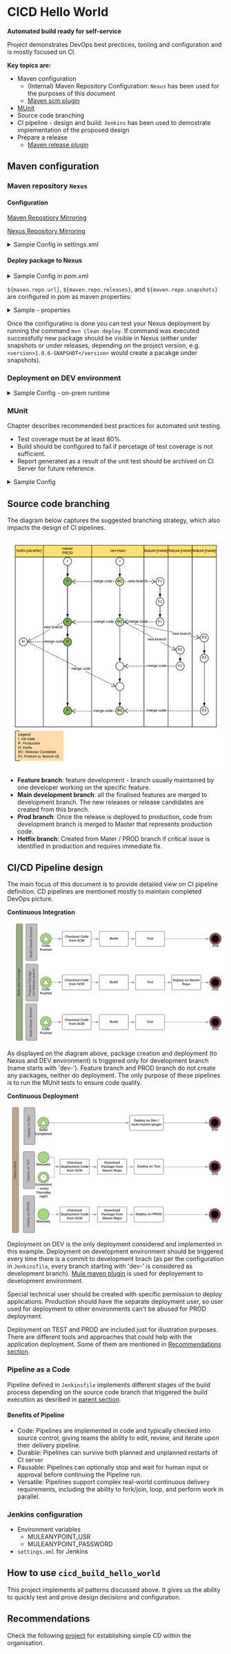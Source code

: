 # CICD Hello World

**Automated build ready for self-service**

Project demonstrates DevOps best prectices, tooling and configuration and is mostly focused on CI.

**Key topics are:**

* Maven configuration
	* (Internal) Maven Repository Configuration: `Nexus` has been used for the purposes of this document
	* [Maven scm plugin](https://maven.apache.org/scm/maven-scm-plugin/)
* [MUnit](https://docs.mulesoft.com/munit/v/1.3/)
* Source code branching
* CI pipeline - design and build: `Jenkins` has been used to demostrate implementation of the proposed design
* Prepare a release
	* [Maven release plugin](http://maven.apache.org/maven-release/maven-release-plugin/)

## Maven configuration

### Maven repository `Nexus`

#### Configuration

[Maven Repostiory Mirroring](https://maven.apache.org/guides/mini/guide-mirror-settings.html)

[Nexus Repository Mirroring](https://help.sonatype.com/display/NXRM2/Apache+Maven)

<details><summary>Sample Config in settings.xml</summary><p>
	
```xml
<mirrors>
	
<!-- maven central repository -->	
  <mirror>
    <id>nexus</id>
    <mirrorOf>central</mirrorOf>
    <url>${MVNREPO_URL}/repository/${MVNREPO_CENTRAL}</url>
  </mirror>

<!-- MuleSoft public repository -->	
  <mirror>
    <id>mule-extra-repos</id>
    <mirrorOf>mule-public</mirrorOf>
    <url>${MVNREPO_URL}/repository/${MVNREPO_MULE_PUBLIC}</url>
  </mirror>

<!-- MuleSoft enterprise repository - credentials are required (provided by MuleSoft support team) -->
  <mirror>
    <id>Mule</id>
    <mirrorOf>MuleRepository</mirrorOf>
    <url>${MVNREPO_URL}/repository/${MVNREPO_MULE_EE}</url>
  </mirror>
</mirrors>
```

</p></details>

#### Deploy package to Nexus

<details><summary>Sample Config in pom.xml</summary><p>
	
```xml
<distributionManagement>
	<repository>
		<id>nexus</id>
		<name>Releases</name>
		<url>${maven.repo.url}/repository/${maven.repo.releases}</url>
	</repository>
	<snapshotRepository>
		<id>nexus</id>
		<name>Snapshot</name>
		<url>${maven.repo.url}/repository/${maven.repo.snapshots}</url>
	</snapshotRepository>
</distributionManagement>
```

</p></details>
<p></p>

`${maven.repo.url}`, `${maven.repo.releases}`, and `${maven.repo.snapshots}` are configured in pom as maven properties:

<details><summary>Sample - properties</summary><p>
	
```xml
<properties>
	<!-- internal maven repository prop -->
	<maven.repo.url>http://172.17.0.2:8081</maven.repo.url>
	<maven.repo.snapshots>maven-snapshots</maven.repo.snapshots>
	<maven.repo.releases>maven-releases</maven.repo.releases>
</properties>
```

</p></details>
<p></p>

Once the configuratino is done you can test your Nexus deployment by running the command `mvn clean deploy`. If command was executed successfully new package should be visible in Nexus (either under snapshots or under releases, depending on the project version, e.g. `<version>1.0.6-SNAPSHOT</version>` would create a pacakge under snapshots).

### Deployment on DEV environment

<details><summary>Sample Config - on-prem runtime</summary><p>
	
```xml
<plugin>
  <groupId>org.mule.tools.maven</groupId>
  <artifactId>mule-maven-plugin</artifactId>
  <version>2.2.1</version>
  <configuration>
    <deploymentType>arm</deploymentType>
    <username>${MULEANYPOINT_USR}</username>
    <password>${MULEANYPOINT_PASSWORD}</password>
    <target>summer</target>
    <!-- One of: server, serverGroup, cluster -->
    <targetType>server</targetType>
    <environment>TEST</environment>
  </configuration>
  <executions>
    <execution>
      <id>deploy</id>
      <phase>deploy</phase>
      <goals>
        <goal>deploy</goal>
      </goals>
    </execution>
  </executions>
</plugin>
```

</p></details>

### MUnit

Chapter describes recommended best practices for automated unit testing. 

* Test coverage must be at least 80%.
* Build should be configured to fail if percetage of test coverage is not sufficient.
* Report generated as a result of the unit test should be archived on CI Server for future reference.

<details><summary>Sample Config</summary><p>
	
```xml
<plugin>
  <groupId>com.mulesoft.munit.tools</groupId>
  <artifactId>munit-maven-plugin</artifactId>
  <version>${munit.version}</version>
  <executions>
    <execution>
      <id>test</id>
      <phase>test</phase>
      <goals>
        <goal>test</goal>
      </goals>
    </execution>
  </executions>
  <configuration>
    <coverage>
      <runCoverage>true</runCoverage>
      <failBuild>true</failBuild>
      <requiredApplicationCoverage>80</requiredApplicationCoverage>
      <requiredFlowCoverage>80</requiredFlowCoverage>
      <formats>
        <format>html</format>
        <format>json</format>
      </formats>
    </coverage>
  </configuration>
</plugin>
```

</p></details>

## Source code branching

The diagram below captures the suggested branching strategy, which also impacts the design of CI pipelines.

![Branching strategy](./images/scm-branching.png)

* **Feature branch**: feature development - branch usually maintained by one developer working on the specific feature.
* **Main development branch**: all the finalised features are merged to development branch. The new releases or release candidates are created from this branch.
* **Prod branch**: Once the release is deployed to production, code from development branch is merged to Master that represents production code.
* **Hotfix branch**: Created from Mater / PROD branch if critical issue is identified in production and requires immediate fix.

## CI/CD Pipeline design

The main focus of this document is to provide detailed view on CI pipeline definition. CD pipelines are mentioned mostly to maintain completed DevOps picture.

**Continuous Integration**

![CI pipeline design](./images/ci-pipeline-design.png)

As displayed on the diagram above, package creation and deployment (to Nexus and DEV environment) is triggered only for development branch (name starts with 'dev-').
Feature branch and PROD branch do not create any packages, neither do deployment. The only purpose of these pipelines is to run the MUnit tests to ensure code quality.

**Continuous Deployment**

![CD pipeline design](./images/cd-pipeline-design.png)

Deployment on DEV is the only deployment considered and implemented in this example. Deployment on development environment should be triggered every time there is a commit to development brach (as per the configuration in `Jenkinsfile`, every branch starting with 'dev-' is considered as development branch). [Mule maven plugin](https://docs.mulesoft.com/mule-user-guide/v/3.9/mule-maven-plugin) is used for deployement to development environment.

Special technical user should be created with specific permission to deploy applications. Production should have the separate deployment user, so user used for deployment to other environments can't be abused for PROD deployment.

Deployment on TEST and PROD are included just for illustration purposes. There are different tools and approaches that could help with the application deployment. Some of them are mentioned in [Recommendations section](#recommendations).

### Pipeline as a Code

Pipeline defined in `Jenkinsfile` implements different stages of the build process depending on the source code branch that triggered the build execution as desribed in [parent section](#ci-pipeline-design).

#### Benefits of Pipeline

- Code: Pipelines are implemented in code and typically checked into source control, giving teams the ability to edit, review, and iterate upon their delivery pipeline.
- Durable: Pipelines can survive both planned and unplanned restarts of CI server
- Pausable: Pipelines can optionally stop and wait for human input or approval before continuing the Pipeline run.
- Versatile: Pipelines support complex real-world continuous delivery requirements, including the ability to fork/join, loop, and perform work in parallel.

### Jenkins configuration
* Environment variables
  * MULEANYPOINT_USR
  * MULEANYPOINT_PASSWORD
* `settings.xml` for Jenkins

## How to use `cicd_build_hello_world`
This project implements all patterns discussed above. It gives us the ability to quickly test and prove design decisions and configuration.

## Recommendations
Check the following [project](https://github.com/mulesoft-consulting/automated_api_promotion) for establishing simple CD within the organisation.

